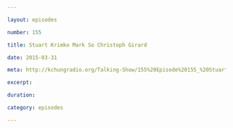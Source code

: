 ```yaml
---

layout: episodes

number: 155

title: Stuart Krimko Mark So Christoph Girard

date: 2015-03-31

meta: http://kchungradio.org/Talking-Show/155%20Episode%20155_%20Stuart%20Krimko%20Mark%20So%20Christoph%20Girard.mp3

excerpt: 

duration: 

category: episodes

---
```


